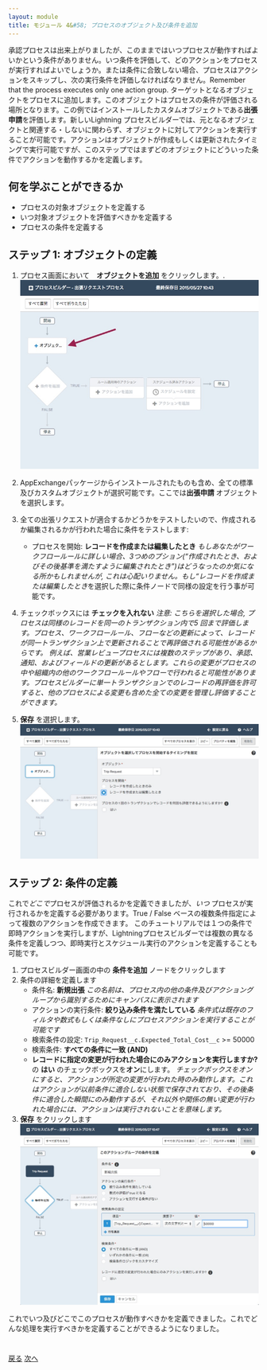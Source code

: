 ```yaml
---
layout: module
title: モジュール 4&#58; プロセスのオブジェクト及び条件を追加
---
```


承認プロセスは出来上がりましたが、このままではいつプロセスが動作すればよいかという条件がありません。いつ条件を評価して、どのアクションをプロセスが実行すればよいでしょうか。または条件に合致しない場合、プロセスはアクションをスキップし、次の実行条件を評価しなければなりません。Remember that the process executes only one action group.
ターゲットとなるオブジェクトをプロセスに追加します。このオブジェクトはプロセスの条件が評価される場所となります。この例ではインストールしたカスタムオブジェクトである**出張申請**を評価します。新しいLightning プロセスビルダーでは、元となるオブジェクトと関連する・しないに関わらず、オブジェクトに対してアクションを実行することが可能です。アクションはオブジェクトが作成もしくは更新されたタイミングで実行可能ですが、このステップではまずどのオブジェクトにどういった条件でアクションを動作するかを定義します。



## 何を学ぶことができるか
- プロセスの対象オブジェクトを定義する
- いつ対象オブジェクトを評価すべきかを定義する
- プロセスの条件を定義する


## ステップ 1: オブジェクトの定義

1. プロセス画面において　**オブジェクトを追加** をクリックします。.
  ![](images/object1.jpg)

2. AppExchangeパッケージからインストールされたものも含め、全ての標準及びカスタムオブジェクトが選択可能です。ここでは**出張申請** オブジェクトを選択します。
3. 全ての出張リクエストが適合するかどうかをテストしたいので、作成されるか編集されるかが行われた場合に条件をテストします:
    - プロセスを開始: **レコードを作成または編集したとき**
*もしあなたがワークフロールールに詳しい場合、3つめのプション(“作成されたとき、およびその後基準を満たすように編集されたとき”)はどうなったのか気になる所かもしれませんが, これは心配いりません。もし“レコードを作成または編集したとき*を選択した際に条件ノードで同様の設定を行う事が可能です。
4. チェックボックスには **チェックを入れない**
  *注意: こちらを選択した場合, プロセスは同様のレコードを同一のトランザクション内で5 回まで評価します。プロセス、ワークフロールール、フローなどの更新によって、レコードが同一トランザクション上で更新されることで再評価される可能性があるからです。
  例えば、営業レビュープロセスには複数のステップがあり、承認、通知、およびフィールドの更新があるとします。これらの変更がプロセスの中や組織内の他のワークフロールールやフローで行われると可能性があります。プロセスビルダーに単一トランザクションでのレコードの再評価を許可すると、他のプロセスによる変更も含めた全ての変更を管理し評価することができます。*

5. **保存** を選択します。
  ![](images/object2.jpg)



## ステップ 2: 条件の定義
これで*どこで*プロセスが評価されるかを定義できましたが、*いつ* プロセスが実行されるかを定義する必要があります。True / False ベースの複数条件指定によって複数のアクションを作成できます。
このチュートリアルでは１つの条件で即時アクションを実行しますが、Lightningプロセスビルダーでは複数の異なる条件を定義しつつ、即時実行とスケジュール実行のアクションを定義することも可能です。


1. プロセスビルダー画面の中の **条件を追加** ノードをクリックします
2. 条件の詳細を定義します
     - 条件名: **新規出張**
*この名前は、プロセス内の他の条件及びアクショングループから識別するためにキャンバスに表示されます*
     - アクションの実行条件: **絞り込み条件を満たしている**
     *条件式は既存のフィルタや数式もしくは条件なしにプロセスアクションを実行することが可能です*
     - 検索条件の設定: `Trip_Request__c.Expected_Total_Cost__c` >= 50000
     - 検索条件: **すべての条件に一致 (AND)**
     - **レコードに指定の変更が行われた場合にのみアクションを実行しますか?** の **はい** のチェックボックスを**オン**にします。 *チェックボックスをオンにすると、アクションが所定の変更が行われた時のみ動作します。これはアクションが以前条件に適合しない状態で保存されており、その後条件に適合した瞬間にのみ動作するが、それ以外や関係の無い変更が行われた場合には、アクションは実行されないことを意味します。*
3. **保存** をクリックします
  ![](images/object3.jpg)


これでいつ及びどこでこのプロセスが動作すべきかを定義できました。これでどんな処理を実行すべきかを定義することができるようになりました。


<div class="row" style="margin-top:40px;">
<div class="col-sm-12">
<a href="create-apex-controller.html" class="btn btn-default"><i class="glyphicon glyphicon-chevron-left"></i> 戻る</a>
<a href="create-contactlist-component.html" class="btn btn-default pull-right">次へ <i class="glyphicon glyphicon-chevron-right"></i></a>
</div>
</div>
